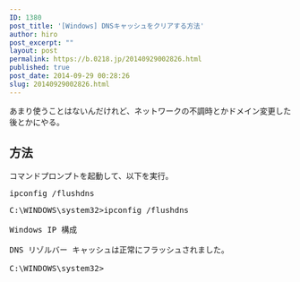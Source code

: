 ```yaml
---
ID: 1380
post_title: '[Windows] DNSキャッシュをクリアする方法'
author: hiro
post_excerpt: ""
layout: post
permalink: https://b.0218.jp/20140929002826.html
published: true
post_date: 2014-09-29 00:28:26
slug: 20140929002826.html
---
```

あまり使うことはないんだけれど、ネットワークの不調時とかドメイン変更した後とかにやる。
<!--more-->
<h2>方法</h2>
コマンドプロンプトを起動して、以下を実行。
<pre>ipconfig /flushdns</pre>

<pre class="cmd">C:\WINDOWS\system32&gt;ipconfig /flushdns

Windows IP 構成

DNS リゾルバー キャッシュは正常にフラッシュされました。

C:\WINDOWS\system32&gt;</pre>